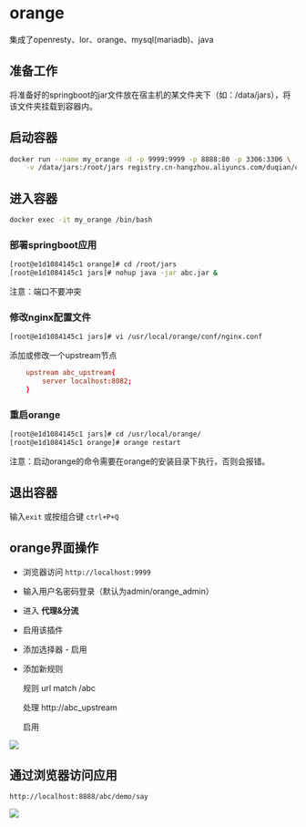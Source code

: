 # orange
集成了openresty、lor、orange、mysql(mariadb)、java

## 准备工作

将准备好的springboot的jar文件放在宿主机的某文件夹下（如：/data/jars），将该文件夹挂载到容器内。

## 启动容器

```bash
docker run --name my_orange -d -p 9999:9999 -p 8888:80 -p 3306:3306 \
    -v /data/jars:/root/jars registry.cn-hangzhou.aliyuncs.com/duqian/orange:1.0
```
## 进入容器

```bash
docker exec -it my_orange /bin/bash
```

### 部署springboot应用

```bash
[root@e1d1084145c1 orange]# cd /root/jars
[root@e1d1084145c1 jars]# nohup java -jar abc.jar &
```
注意：端口不要冲突

### 修改nginx配置文件

```bash
[root@e1d1084145c1 jars]# vi /usr/local/orange/conf/nginx.conf
```
添加或修改一个upstream节点
```conf
    upstream abc_upstream{
        server localhost:8082;
    } 
```

### 重启orange

```bash
[root@e1d1084145c1 jars]# cd /usr/local/orange/
[root@e1d1084145c1 orange]# orange restart
```

注意：启动orange的命令需要在orange的安装目录下执行，否则会报错。

## 退出容器

输入`exit` 或按组合键 `ctrl+P+Q`

## orange界面操作
- 浏览器访问 `http://localhost:9999`
- 输入用户名密码登录（默认为admin/orange_admin）
- 进入 **代理&分流**
- 启用该插件
- 添加选择器 - 启用
- 添加新规则
    
    规则 url match /abc
    
    处理 http://abc_upstream
    
    启用

![](http://ouapqg8mg.bkt.clouddn.com/18-1-20/62759662.jpg)

## 通过浏览器访问应用
```
http://localhost:8888/abc/demo/say
```

![](http://ouapqg8mg.bkt.clouddn.com/18-1-20/11898818.jpg)